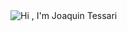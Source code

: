 <img src="https://github.com/MasonSlover/MasonSlover/blob/master/output.gif" alt="Hi , I'm Joaquin Tessari">
